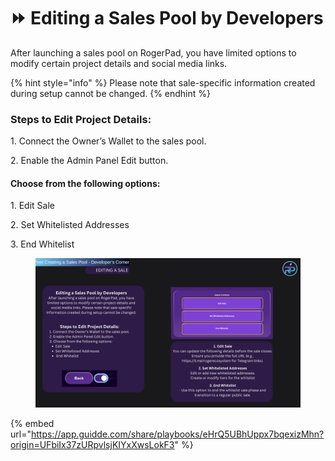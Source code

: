 # ⏩ Editing a Sales Pool by Developers

After launching a sales pool on RogerPad, you have limited options to modify certain project details and social media links.&#x20;

{% hint style="info" %}
Please note that sale-specific information created during setup cannot be changed.
{% endhint %}

### Steps to Edit Project Details:

1\.      Connect the Owner’s Wallet to the sales pool.

2\.     Enable the Admin Panel Edit button.

#### Choose from the following options:

1\. Edit Sale

2\. Set Whitelisted Addresses

3\. End Whitelist

<figure><img src="../../../.gitbook/assets/UG - EDIT A SALE.png" alt=""><figcaption></figcaption></figure>





{% embed url="https://app.guidde.com/share/playbooks/eHrQ5UBhUppx7bqexizMhn?origin=UFbiIx37zURpvlsjKIYxXwsLokF3" %}
